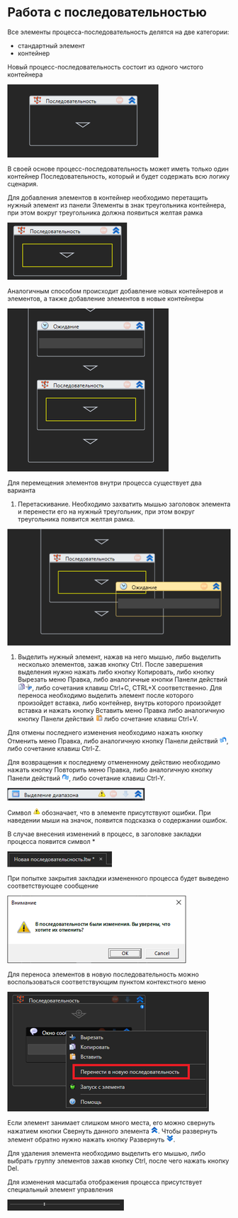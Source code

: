 # Работа с последовательностью

Все элементы процесса-последовательность делятся на две категории:

* стандартный элемент
* контейнер

Новый процесс-последовательность состоит из одного чистого контейнера

![](<../../.gitbook/assets/0 (174).png>)

В своей основе процесс-последовательность может иметь только один контейнер Последовательность, который и будет содержать всю логику сценария.

Для добавления элементов в контейнер необходимо перетащить нужный элемент из панели Элементы в знак треугольника контейнера, при этом вокруг треугольника должна появиться желтая рамка

![](<../../.gitbook/assets/1 (132).png>)

Аналогичным способом происходит добавление новых контейнеров и элементов, а также добавление элементов в новые контейнеры

![](<../../.gitbook/assets/2 (13).png>)

Для перемещения элементов внутри процесса существует два варианта

1. Перетаскивание. Необходимо захватить мышью заголовок элемента и перенести его на нужный треугольник, при этом вокруг треугольника появится желтая рамка.

![](<../../.gitbook/assets/3 (5).png>)

1. Выделить нужный элемент, нажав на него мышью, либо выделить несколько элементов, зажав кнопку Ctrl. После завершения выделения нужно нажать либо кнопку Копировать, либо кнопку Вырезать меню Правка, либо аналогичные кнопки Панели действий ![](<../../.gitbook/assets/4 (6).png>)![](<../../.gitbook/assets/5 (2).png>), либо сочетания клавиш Ctrl+C, CTRL+X соответственно. Для переноса необходимо выделить элемент после которого произойдет вставка, либо контейнер, внутрь которого произойдет вставка и нажать кнопку Вставить меню Правка либо аналогичную кнопку Панели действий ![](<../../.gitbook/assets/6 (3).png>) либо сочетание клавиш Ctrl+V.

Для отмены последнего изменения необходимо нажать кнопку Отменить меню Правка, либо аналогичную кнопку Панели действий ![](<../../.gitbook/assets/7 (3).png>), либо сочетание клавиш Ctrl-Z.

Для возвращения к последнему отмененному действию необходимо нажать кнопку Повторить меню Правка, либо аналогичную кнопку Панели действий ![](<../../.gitbook/assets/8 (1).png>), либо сочетание клавиш Ctrl-Y.

![](<../../.gitbook/assets/001 (21).png>)

Символ ![](../../.gitbook/assets/error.png) обозначает, что в элементе присутствуют ошибки. При наведении мыши на значок, появится подсказка о содержании ошибок.

В случае внесения изменений в процесс, в заголовке закладки процесса появится символ \*

![](<../../.gitbook/assets/9 (1).png>)

При попытке закрытия закладки измененного процесса будет выведено соответствующее сообщение

![](<../../.gitbook/assets/10 (3).png>)

Для переноса элементов в новую последовательность можно воспользоваться соответствующим пунктом контекстного меню

![](<../../.gitbook/assets/image (568).png>)

Если элемент занимает слишком много места, его можно свернуть нажатием кнопки Свернуть данного элемента ![](<../../.gitbook/assets/11 (3).png>). Чтобы развернуть элемент обратно нужно нажать кнопку Развернуть ![](<../../.gitbook/assets/12 (2).png>).

Для удаления элемента необходимо выделить его мышью, либо выбрать группу элементов зажав кнопку Ctrl, после чего нажать кнопку Del.

Для изменения масштаба отображения процесса присутствует специальный элемент управления

![](../../.gitbook/assets/13.png)
